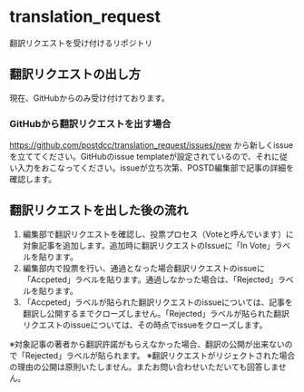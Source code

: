 # translation_request
翻訳リクエストを受け付けるリポジトリ

## 翻訳リクエストの出し方
現在、GitHubからのみ受け付けております。

### GitHubから翻訳リクエストを出す場合
https://github.com/postdcc/translation_request/issues/new から新しくissueを立ててください。GitHubのissue templateが設定されているので、それに従い入力をおこなってください。issueが立ち次第、POSTD編集部で記事の詳細を確認します。

## 翻訳リクエストを出した後の流れ

1. 編集部で翻訳リクエストを確認し、投票プロセス（Voteと呼んでいます）に対象記事を追加します。追加時に翻訳リクエストのIssueに「In Vote」ラベルを貼ります。
2. 編集部内で投票を行い、通過となった場合翻訳リクエストのissueに「Accpeted」ラベルを貼ります。通過しなかった場合は、「Rejected」ラベルを貼ります。
3. 「Accpeted」ラベルが貼られた翻訳リクエストのissueについては、記事を翻訳し公開するまでクローズしません。「Rejected」ラベルが貼られた翻訳リクエストのissueについては、その時点でissueをクローズします。

※対象記事の著者から翻訳許諾がもらえなかった場合、翻訳の公開が出来ないので「Rejected」ラベルが貼られます。
※翻訳リクエストがリジェクトされた場合の理由の公開は原則いたしません。またお問い合わせいただいても回答しません。
